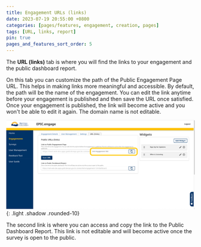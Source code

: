 ```yaml
---
title: Engagement URLs (links)
date: 2023-07-19 20:55:00 +0800
categories: [pages/features, engagement, creation, pages]
tags: [URL, links, report]
pin: true
pages_and_features_sort_order: 5
---
```

The **URL (links)** tab is where you will find the links to your engagement and the public dashboard report.

On this tab you can customize the path of the Public Engagement Page URL. This helps in making links more meaningful and accessible. By default, the path will be the name of the engagement. You can edit the link anytime before your engagement is published and then save the URL once satisfied. Once your engagement is published, the link will become active and you won't be able to edit it again. The domain name is not editable.

![Engagement URLs](/assets/UserGuideImages/Images/engagement-urls/engagement-URLs-customizable-link.png){: .light .shadow .rounded-10}

The second link is where you can access and copy the link to the Public Dashboard Report. This link is not editable and will become active once the survey is open to the public.
